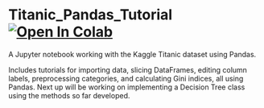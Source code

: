 # Titanic_Pandas_Tutorial [![Open In Colab](https://colab.research.google.com/assets/colab-badge.svg)](https://colab.research.google.com/drive/12z93hzXqv5MPtUNb_BjD-GF0vfr5iwOI)
A Jupyter notebook working with the Kaggle Titanic dataset using Pandas.

Includes tutorials for importing data, slicing DataFrames, editing column labels, preprocessing categories, and calculating 
Gini indices, all using Pandas. Next up will be working on implementing a Decision Tree class using the methods so far 
developed.
